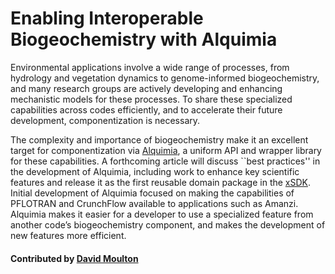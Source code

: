 # Enabling Interoperable Biogeochemistry with Alquimia

Environmental applications involve a wide range of processes, from hydrology and vegetation dynamics to genome-informed biogeochemistry, and many research groups are actively developing and enhancing mechanistic models for these processes. To share these specialized capabilities across codes efficiently, and to accelerate their future development, componentization is necessary. 

The complexity and importance of biogeochemistry make it an excellent target for componentization via [Alquimia](https://github.com/LBL-EESA/alquimia-dev), a uniform API and wrapper library for these capabilities. A forthcoming article will discuss ``best practices'' in the development of Alquimia, including work to enhance key scientific features and release it as the first reusable domain package in the [xSDK](https://xsdk.info/packages).  Initial development of Alquimia focused on making the capabilities of PFLOTRAN and CrunchFlow available to applications such as Amanzi.  Alquimia makes it easier for a developer to use a specialized feature from another code’s biogeochemistry component, and makes the development of new features more efficient.

#### Contributed by [David Moulton](https://github.com/moulton "David Moulton")

<!---
Publish: yes
Categories: Planning
Topics: software interoperability
Tags: 
Level: 2
Prerequisites: defaults
Aggregate: none
--->
